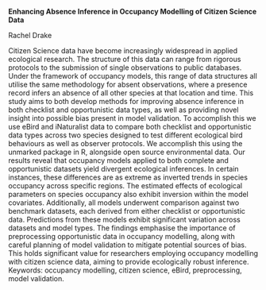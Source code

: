 **Enhancing Absence Inference in Occupancy Modelling of Citizen Science Data**

Rachel Drake

Citizen Science data have become increasingly widespread in applied ecological research. The structure of this data can range from rigorous protocols to the submission of single observations to public databases. Under the framework of occupancy models, this range of data structures all utilise the same methodology for absent observations, where a presence record infers an absence of all other species at that location and time. This study aims to both develop methods for improving absence inference in both checklist and opportunistic data types, as well as providing novel insight into possible bias present in model validation. To accomplish this we use eBird and iNaturalist data to compare both checklist and opportunistic data types across two species designed to test different ecological bird behaviours as well as observer protocols. We accomplish this using the unmarked package in R, alongside open source environmental data. Our results reveal that occupancy models applied to both complete and opportunistic datasets yield divergent ecological inferences. In certain instances, these differences are as extreme as inverted trends in species occupancy across specific regions. The estimated effects of ecological parameters on species occupancy also exhibit inversion within the model covariates. Additionally, all models underwent comparison against two benchmark datasets, each derived from either checklist or opportunistic data. Predictions from these models exhibit significant variation across datasets and model types. The findings emphasise the importance of preprocessing opportunistic data in occupancy modelling, along with careful planning of model validation to mitigate potential sources of bias. This holds significant value for researchers employing occupancy modelling with citizen science data, aiming to provide ecologically robust inference. Keywords: occupancy modelling, citizen science, eBird, preprocessing, model validation.
